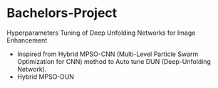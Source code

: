 # Bachelors-Project
Hyperparameters Tuning of Deep Unfolding Networks for Image Enhancement

- Inspired from Hybrid MPSO-CNN (Multi-Level Particle Swarm Optimization for CNN) method to Auto tune DUN (Deep-Unfolding Network).
- Hybrid MPSO-DUN